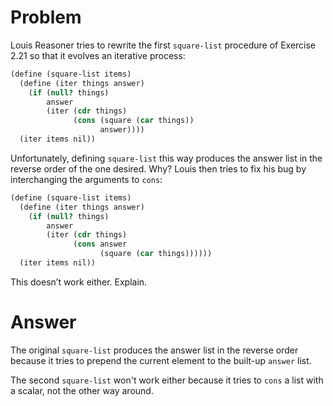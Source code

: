 # Problem

Louis Reasoner tries to rewrite the first `square-list` procedure of Exercise 2.21 so that it evolves an iterative process:

```scheme
(define (square-list items)
  (define (iter things answer)
    (if (null? things)
        answer
        (iter (cdr things)
              (cons (square (car things))
                    answer))))
  (iter items nil))
```

Unfortunately, defining `square-list` this way produces the answer list in the reverse order of the one desired. Why? Louis then tries to fix his bug by interchanging the arguments to `cons`:

```scheme
(define (square-list items)
  (define (iter things answer)
    (if (null? things)
        answer
        (iter (cdr things)
              (cons answer
                    (square (car things))))))
  (iter items nil))
```

This doesn’t work either. Explain.

# Answer

The original `square-list` produces the answer list in the reverse order because it tries to prepend the current element to the built-up `answer` list.

The second `square-list` won't work either because it tries to `cons` a list with a scalar, not the other way around.
